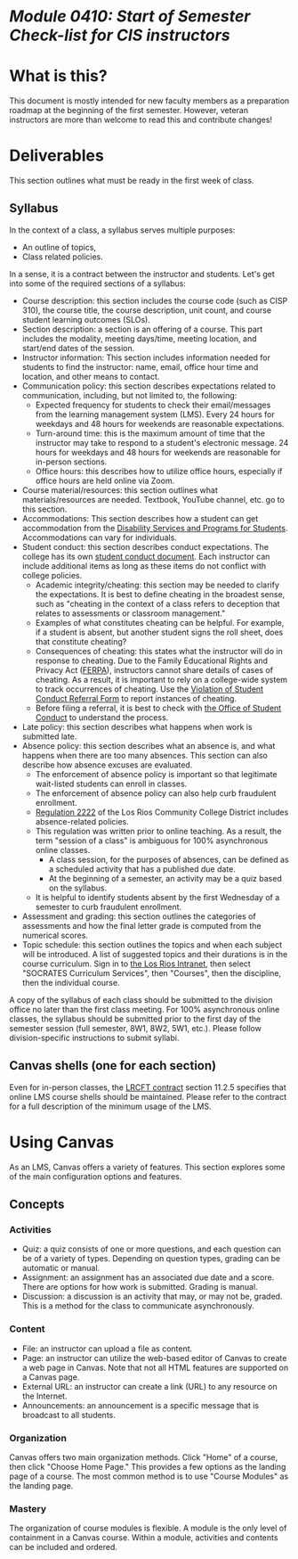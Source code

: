 _Module 0410: Start of Semester Check-list for CIS instructors_
=============================================================

# What is this?

This document is mostly intended for new faculty members as a preparation roadmap at the beginning of the first semester. However, veteran instructors are more than welcome to read this and contribute changes!

# Deliverables

This section outlines what must be ready in the first week of class.

## Syllabus

In the context of a class, a syllabus serves multiple purposes:

* An outline of topics,
* Class related policies.

In a sense, it is a contract between the instructor and students. Let's get into some of the required sections of a syllabus:

* Course description: this section includes the course code (such as CISP 310), the course title, the course description, unit count, and course student learning outcomes (SLOs).
* Section description: a section is an offering of a course. This part includes the modality, meeting days/time, meeting location, and start/end dates of the session.
* Instructor information: This section includes information needed for students to find the instructor: name, email, office hour time and location, and other means to contact.
* Communication policy: this section describes expectations related to communication, including, but not limited to, the following:
  * Expected frequency for students to check their email/messages from the learning management system (LMS). Every 24 hours for weekdays and 48 hours for weekends are reasonable expectations.
  * Turn-around time: this is the maximum amount of time that the instructor may take to respond to a student's electronic message. 24 hours for weekdays and 48 hours for weekends are reasonable for in-person sections.
  * Office hours: this describes how to utilize office hours, especially if office hours are held online via Zoom.
* Course material/resources: this section outlines what materials/resources are needed.  Textbook, YouTube channel, etc. go to this section.
* Accommodations: This section describes how a student can get accommodation from the [Disability Services and Programs for Students](https://arc.losrios.edu/dsps). Accommodations can vary for individuals.
* Student conduct: this section describes conduct expectations. The college has its own [student conduct document](https://arc.losrios.edu/student-resources/office-of-student-conduct/student-standards-of-conduct-guide). Each instructor can include additional items as long as these items do not conflict with college policies.
  * Academic integrity/cheating: this section may be needed to clarify the expectations. It is best to define cheating in the broadest sense, such as "cheating in the context of a class refers to deception that relates to assessments or classroom management."
  * Examples of what constitutes cheating can be helpful. For example, if a student is absent, but another student signs the roll sheet, does that constitute cheating?
  * Consequences of cheating: this states what the instructor will do in response to cheating. Due to the Family Educational Rights and Privacy Act ([FERPA](https://www2.ed.gov/policy/gen/guid/fpco/ferpa/index.html)), instructors cannot share details of cases of cheating. As a result, it is important to rely on a college-wide system to track occurrences of cheating. Use the [Violation of Student Conduct Referral Form](https://studentconduct.arc.losrios.edu/) to report instances of cheating.
  * Before filing a referral, it is best to check with [the Office of Student Conduct](https://arc.losrios.edu/student-resources/office-of-student-conduct) to understand the process.
* Late policy: this section describes what happens when work is submitted late.
* Absence policy: this section describes what an absence is, and what happens when there are too many absences. This section can also describe how absence excuses are evaluated.
  * The enforcement of absence policy is important so that legitimate wait-listed students can enroll in classes.
  * The enforcement of absence policy can also help curb fraudulent enrollment.
  * [Regulation 2222](https://losrios.edu/shared/doc/board/regulations/R-2222.pdf) of the Los Rios Community College District includes absence-related policies.
  * This regulation was written prior to online teaching. As a result, the term "session of a class" is ambiguous for 100% asynchronous online classes.
    * A class session, for the purposes of absences, can be defined as a scheduled activity that has a published due date.
    * At the beginning of a semester, an activity may be a quiz based on the syllabus.
  * It is helpful to identify students absent by the first Wednesday of a semester to curb fraudulent enrollment.
* Assessment and grading: this section outlines the categories of assessments and how the final letter grade is computed from the numerical scores.
* Topic schedule: this section outlines the topics and when each subject will be introduced. A list of suggested topics and their durations is in the course curriculum. Sign in to [the Los Rios Intranet](https://inside.losrios.edu/~intranet/cgi-bin/intra/services.cgi), then select "SOCRATES Curriculum Services", then "Courses", then the discipline, then the individual course.

A copy of the syllabus of each class should be submitted to the division office no later than the first class meeting. For 100% asynchronous online classes, the syllabus should be submitted prior to the first day of the semester session (full semester, 8W1, 8W2, 5W1, etc.). Please follow division-specific instructions to submit syllabi.

## Canvas shells (one for each section)

Even for in-person classes, the [LRCFT contract](https://www.lrcft.org/what-we-do/contract/) section 11.2.5 specifies that online LMS course shells should be maintained. Please refer to the contract for a full description of the minimum usage of the LMS.

# Using Canvas

As an LMS, Canvas offers a variety of features. This section explores some of the main configuration options and features.

## Concepts

### Activities

* Quiz: a quiz consists of one or more questions, and each question can be of a variety of types. Depending on question types, grading can be automatic or manual.
* Assignment: an assignment has an associated due date and a score. There are options for how work is submitted. Grading is manual.
* Discussion: a discussion is an activity that may, or may not be, graded. This is a method for the class to communicate asynchronously.

### Content

* File: an instructor can upload a file as content.
* Page: an instructor can utilize the web-based editor of Canvas to create a web page in Canvas. Note that not all HTML features are supported on a Canvas page.
* External URL: an instructor can create a link (URL) to any resource on the Internet.
* Announcements: an announcement is a specific message that is broadcast to all students.

### Organization

Canvas offers two main organization methods. Click "Home" of a course, then click "Choose Home Page." This provides a few options as the landing page of a course. The most common method is to use "Course Modules" as the landing page. 

### Mastery

The organization of course modules is flexible. A module is the only level of containment in a Canvas course. Within a module, activities and contents can be included and ordered.
